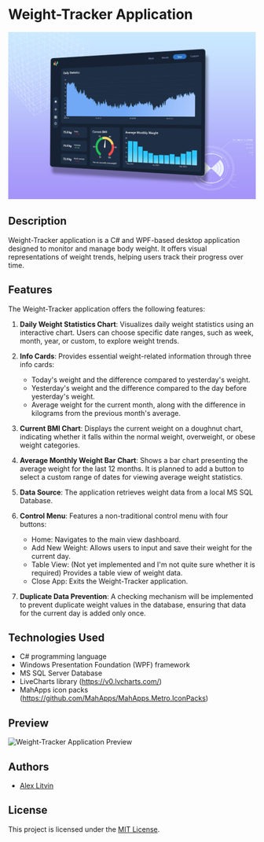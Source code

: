 # Weight-Tracker Application

![Weight-Tracker Application UI](weight_tracker.png)

## Description

Weight-Tracker application is a C# and WPF-based desktop application designed to monitor and manage body weight. It offers visual representations of weight trends, helping users track their progress over time.

## Features

The Weight-Tracker application offers the following features:

1. **Daily Weight Statistics Chart**: Visualizes daily weight statistics using an interactive chart. Users can choose specific date ranges, such as week, month, year, or custom, to explore weight trends.

2. **Info Cards**: Provides essential weight-related information through three info cards:
   - Today's weight and the difference compared to yesterday's weight.
   - Yesterday's weight and the difference compared to the day before yesterday's weight.
   - Average weight for the current month, along with the difference in kilograms from the previous month's average.

3. **Current BMI Chart**: Displays the current weight on a doughnut chart, indicating whether it falls within the normal weight, overweight, or obese weight categories.

4. **Average Monthly Weight Bar Chart**: Shows a bar chart presenting the average weight for the last 12 months. It is planned to add a button to select a custom range of dates for viewing average weight statistics.

5. **Data Source**: The application retrieves weight data from a local MS SQL Database.

6. **Control Menu**: Features a non-traditional control menu with four buttons:
   - Home: Navigates to the main view dashboard.
   - Add New Weight: Allows users to input and save their weight for the current day.
   - Table View: (Not yet implemented and I'm not quite sure whether it is required) Provides a table view of weight data.
   - Close App: Exits the Weight-Tracker application.

7. **Duplicate Data Prevention**: A checking mechanism will be implemented to prevent duplicate weight values in the database, ensuring that data for the current day is added only once.

## Technologies Used

- C# programming language
- Windows Presentation Foundation (WPF) framework
- MS SQL Server Database
- LiveCharts library (https://v0.lvcharts.com/)
- MahApps icon packs (https://github.com/MahApps/MahApps.Metro.IconPacks)

## Preview
![Weight-Tracker Application Preview](w_tracker.gif)


## Authors

- [Alex Litvin](https://github.com/hhlitval)

## License

This project is licensed under the [MIT License](LICENSE).
